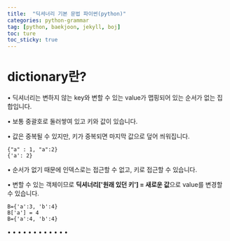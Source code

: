 ```yaml
---
title:  "딕셔너리 기본 문법 파이썬(python)"
categories: python-grammar
tag: [python, baekjoon, jekyll, boj]
toc: ture
toc_sticky: true
---
```

# dictionary란?
• 딕셔너리는 변하지 않는 key와 변할 수 있는 value가 맵핑되어 있는 순서가 없는 집합입니다.  


• 보통 중괄호로 둘러쌓여 있고 키와 값이 있습니다.  


• 값은 중복될 수 있지만, 키가 중복되면 마지막 값으로 덮어 씌워집니다.
```
{"a" : 1, "a":2}
{'a': 2}
```
• 순서가 없기 때문에 인덱스로는 접근할 수 없고, 키로 접근할 수 있습니다.  


• 변할 수 있는 객체이므로 **딕셔너리['원래 있던 키'] = 새로운 값**으로 value를 변경할 수 있습니다.
```
B={'a':3, 'b':4}
B['a'] = 4
B={'a':4, 'b':4}
```
•
•
•
•
•
•
•
•
•
•
•
•